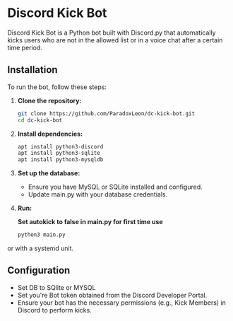 # Discord Kick Bot

Discord Kick Bot is a Python bot built with Discord.py that automatically kicks users who are not in the allowed list or in a voice chat after a certain time period.

## Installation

To run the bot, follow these steps:

1. **Clone the repository:**
   ```bash
   git clone https://github.com/ParadoxLeon/dc-kick-bot.git
   cd dc-kick-bot
2. **Install dependencies:**
   ```bash
   apt install python3-discord
   apt install python3-sqlite
   apt install python3-mysqldb
3. **Set up the database:**
   - Ensure you have MySQL or SQLite installed and configured.
   - Update main.py with your database credentials.
4. **Run:**
   
   **Set autokick to false in main.py for first time use**
   ```bash
   python3 main.py

or with a systemd unit.


## Configuration
   - Set DB to SQlite or MYSQL
   - Set you're Bot token obtained from the Discord Developer Portal.
   - Ensure your bot has the necessary permissions (e.g., Kick Members) in Discord to perform kicks.
